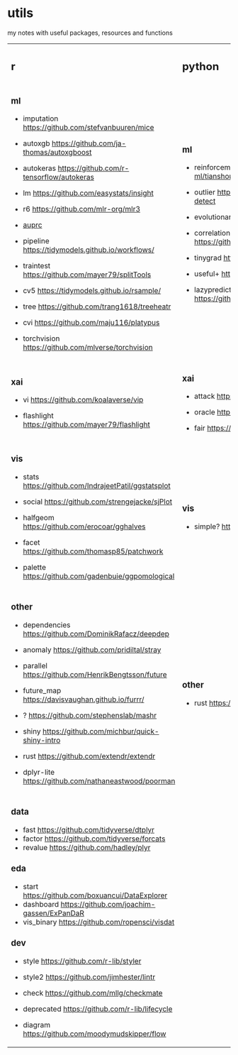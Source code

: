 # utils

my notes with useful packages, resources and functions

<table border="0">
  <tr><td> 

## r

 </td><td> 

## python 

  </td></tr>
  <tr><td>

### ml

- imputation https://github.com/stefvanbuuren/mice
- autoxgb https://github.com/ja-thomas/autoxgboost
- autokeras https://github.com/r-tensorflow/autokeras
- lm https://github.com/easystats/insight
- r6 https://github.com/mlr-org/mlr3
- [auprc](https://stats.stackexchange.com/questions/10501/calculating-aupr-in-r)
- pipeline https://tidymodels.github.io/workflows/
- traintest https://github.com/mayer79/splitTools
- cv5 https://tidymodels.github.io/rsample/
- tree https://github.com/trang1618/treeheatr
- cvi https://github.com/maju116/platypus
- torchvision https://github.com/mlverse/torchvision

  </td><td>

### ml

- reinforcement https://github.com/thu-ml/tianshou
- outlier https://github.com/SeldonIO/alibi-detect
- evolutionary https://github.com/DEAP/deap
- correlation+ https://github.com/8080labs/ppscore
- tinygrad https://github.com/geohot/tinygrad
- useful+ https://github.com/rasbt/mlxtend
- lazypredict https://github.com/shankarpandala/lazypredict

  </td></tr>
  <tr><td>

### xai

- vi https://github.com/koalaverse/vip
- flashlight https://github.com/mayer79/flashlight

  </td><td>

### xai

- attack https://github.com/thisisalirah/GeoDA
- oracle https://github.com/oracle/Skater
- fair https://github.com/fairlearn/fairlearn

  </td></tr>
  <tr><td>

### vis

- stats https://github.com/IndrajeetPatil/ggstatsplot
- social https://github.com/strengejacke/sjPlot
- halfgeom https://github.com/erocoar/gghalves
- facet https://github.com/thomasp85/patchwork
- palette https://github.com/gadenbuie/ggpomological

  </td><td>

### vis

- simple? https://github.com/altair-viz/altair

  </td></tr>
  <tr><td>

### other

- dependencies https://github.com/DominikRafacz/deepdep
- anomaly https://github.com/pridiltal/stray
- parallel https://github.com/HenrikBengtsson/future
- future_map https://davisvaughan.github.io/furrr/
- ? https://github.com/stephenslab/mashr
- shiny https://github.com/michbur/quick-shiny-intro
- rust https://github.com/extendr/extendr
- dplyr-lite https://github.com/nathaneastwood/poorman

  </td><td>

### other 

- rust https://github.com/PyO3/pyo3

  </td></tr>
  <tr><td>  

### data

- fast https://github.com/tidyverse/dtplyr
- factor https://github.com/tidyverse/forcats
- revalue https://github.com/hadley/plyr

### eda

- start https://github.com/boxuancui/DataExplorer
- dashboard https://github.com/joachim-gassen/ExPanDaR
- vis_binary https://github.com/ropensci/visdat

### dev

- style https://github.com/r-lib/styler
- style2 https://github.com/jimhester/lintr
- check https://github.com/mllg/checkmate
- deprecated https://github.com/r-lib/lifecycle
- diagram https://github.com/moodymudskipper/flow

  </td></tr>

</table>

